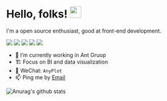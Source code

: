 # Hello, folks! <img src="https://raw.githubusercontent.com/MartinHeinz/MartinHeinz/master/wave.gif" width="30px">

I'm a open source enthusiast, good at front-end development.

[![](https://img.shields.io/endpoint?url=https://awards.antv.vision/hustcc-g2-maintainer.json)](https://github.com/antvis/G2)
[![](https://img.shields.io/endpoint?url=https://awards.antv.vision/hustcc-g6-maintainer.json)](https://github.com/antvis/G6)
[![](https://img.shields.io/endpoint?url=https://awards.antv.vision/hustcc-l7-skilled.json)](https://github.com/antvis/L7)
[![](https://img.shields.io/endpoint?url=https://awards.antv.vision/hustcc-gpt-vis-contributor.json)](https://github.com/antvis/GPT-Vis)
[![](https://img.shields.io/badge/AntV-AVA_User-blue?&logo=antv&color=FFF&labelColor=8B5DFF&logoColor=white)](https://github.com/antvis/AVA)


- 🌱 I’m currently working in Ant Gruop
- 🏗 Focus on BI and data visualization
- 💬 WeChat: `AnyPlot`
- 📫 Ping me by [Email](mailto:i@hust.cc)

![Anurag's github stats](https://github-readme-stats.vercel.app/api?username=17881055&theme=dracula&hide=commits)
